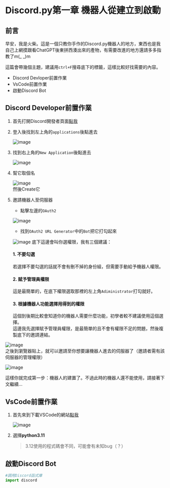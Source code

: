 # Discord.py第一章 機器人從建立到啟動
## 前言
早安，我是火柴。這是一個只教你手作的Discord.py機器人的地方，東西也是我自己上網摸跟看ChatGPT後東拼西湊出來的產物，有需要改進的地方還請多多指教了m(_ _)m

這篇會帶幾個主題，建議用`ctrl+F`搜尋底下的標籤，這樣比較好找需要的內容。  
- Discord Devloper前置作業
- VsCode前置作業
- 啟動Discord Bot  

## Discord Developer前置作業
1. 首先打開Discord開發者頁面[點我](https://discord.com/developers/docs/intro)
2. 登入後找到左上角的`applications`後點進去
   
   ![image](https://github.com/javaowo/Discord.py/blob/main/IMG_1297.jpeg)
3. 找到右上角的`New Application`後點進去
   
   ![image](https://github.com/javaowo/Discord.py/blob/main/IMG_1298.jpeg)
4. 幫它取個名

   ![image](https://github.com/javaowo/Discord.py/blob/main/IMG_1299.jpeg)  
   然後Create它    

5. 邀請機器人至伺服器  
   - 點擊左邊的`OAuth2`

   ![image](https://github.com/javaowo/Discord.py/blob/main/IMG_1300.jpeg)  
   - 找到`OAuth2 URL Generator`中的`Bot`把它打勾起來

   ![image](https://github.com/javaowo/Discord.py/blob/main/IMG_1302.jpeg)
   底下這邊會叫你選權限，我有三個建議：
      #### 1. 不要勾選  
      若選擇不要勾選的話就不會有刪不掉的身份組，但需要手動給予機器人權限。  
      #### 2. 賦予管理員權限  
      這是最簡單的，在底下權限選取那裡的左上角`Adiministrator`打勾就好。  
      #### 3. 根據機器人功能選擇用得到的權限  
      這個到後期比較會知道你的機器人需要什麼功能，初學者較不建議使用這個選擇。  
這邊我先選擇賦予管理員權限，是最簡單的且不會有權限不足的問題，然後複製底下的邀請連結。  

  ![image](https://github.com/javaowo/Discord.py/blob/main/IMG_1303.jpeg)  
  之後到瀏覽器貼上，就可以邀請至你想要讓機器人進去的伺服器了（邀請者需有該伺服器的管理權限）  

  ![image](https://github.com/javaowo/Discord.py/blob/main/IMG_1304.jpeg)


這樣你就完成第一步：機器人的建置了。不過此時的機器人還不能使用，請接著下文繼續...  

## VsCode前置作業  
1. 首先來到下載VSCode的網站[點我](https://code.visualstudio.com/)

   ![image](https://github.com/javaowo/Discord.py/blob/main/VScode_D.png)
2. 選擇**python3.11**
   > 3.12使用的程式碼會不同，可能會有未知bug（？）

## 啟動Discord Bot
```python
#調用Discord函式庫
import discord
```

